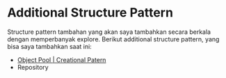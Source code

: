 # Additional Structure Pattern
Structure pattern tambahan yang akan saya tambahkan secara berkala dengan memperbanyak explore.
Berikut additional structure pattern, yang bisa saya tambahkan saat ini:

- [Object Pool | Creational Patern](https://github.com/triabagus/Design-Patern-PHP/tree/master/1.Creational%20Pattern/Object%20Pool)
- Repository 
